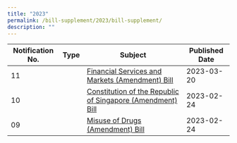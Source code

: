 ```yaml
---
title: "2023"
permalink: /bill-supplement/2023/bill-supplement/
description: ""
---
```

| Notification No. | Type | Subject | Published Date |
| -------- | -------- | -------- | ---|
| 11    |  | [Financial Services and Markets (Amendment) Bill](/files/Bill%20Supplement/2023/prepress63816287800471981723bills11.pdf)   | 2023-03-20    |
| 10    |  | [Constitution of the Republic of Singapore (Amendment) Bill](/files/Bill%20Supplement/2023/prepress63816287842546092423bills10.pdf)   | 2023-02-24    |
| 09   |  |[Misuse of Drugs (Amendment) Bill](/files/Bill%20Supplement/2023/prepress63816287877589302823bills09.pdf)   | 2023-02-24    |